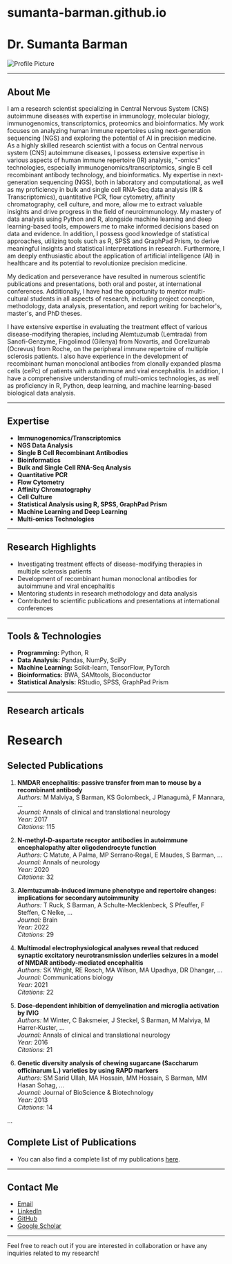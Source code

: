 # sumanta-barman.github.io



# Dr. Sumanta Barman

![Profile Picture](url_to_your_picture)

---

## About Me

I am a research scientist specializing in Central Nervous System (CNS) autoimmune diseases with expertise in immunology, molecular biology, immunogenomics, transcriptomics, proteomics and bioinformatics. My work focuses on analyzing human immune repertoires using next-generation sequencing (NGS) and exploring the potential of AI in precision medicine. As a highly skilled research scientist with a focus on Central nervous system (CNS) autoimmune diseases, I possess extensive expertise in various aspects of human immune repertoire (IR) analysis, "-omics" technologies, especially immunogenomics/transcriptomics, single B cell recombinant antibody technology, and bioinformatics. My expertise in next-generation sequencing (NGS), both in laboratory and computational, as well as my proficiency in bulk and single cell RNA-Seq data analysis (IR & Transcriptomics), quantitative PCR, flow cytometry, affinity chromatography, cell culture, and more, allow me to extract valuable insights and drive progress in the field of neuroimmunology. My mastery of data analysis using Python and R, alongside machine learning and deep learning-based tools, empowers me to make informed decisions based on data and evidence. In addition, I possess good knowledge of statistical approaches, utilizing tools such as R, SPSS and GraphPad Prism, to derive meaningful insights and statistical interpretations in research. Furthermore, I am deeply enthusiastic about the application of artificial intelligence (AI) in healthcare and its potential to revolutionize precision medicine.

My dedication and perseverance have resulted in numerous scientific publications and presentations, both oral and poster, at international conferences. Additionally, I have had the opportunity to mentor multi-cultural students in all aspects of research, including project conception, methodology, data analysis, presentation, and report writing for bachelor's, master's, and PhD theses.

I have extensive expertise in evaluating the treatment effect of various disease-modifying therapies, including Alemtuzumab (Lemtrada) from Sanofi-Genzyme, Fingolimod (Gilenya) from Novartis, and Ocrelizumab (Ocrevus) from Roche, on the peripheral immune repertoire of multiple sclerosis patients. I also have experience in the development of recombinant human monoclonal antibodies from clonally expanded plasma cells (cePc) of patients with autoimmune and viral encephalitis. In addition, I have a comprehensive understanding of multi-omics technologies, as well as proficiency in R, Python, deep learning, and machine learning-based biological data analysis.

---

## Expertise

- **Immunogenomics/Transcriptomics**
- **NGS Data Analysis**
- **Single B Cell Recombinant Antibodies**
- **Bioinformatics**
- **Bulk and Single Cell RNA-Seq Analysis**
- **Quantitative PCR**
- **Flow Cytometry**
- **Affinity Chromatography**
- **Cell Culture**
- **Statistical Analysis using R, SPSS, GraphPad Prism**
- **Machine Learning and Deep Learning**
- **Multi-omics Technologies**

---

## Research Highlights

- Investigating treatment effects of disease-modifying therapies in multiple sclerosis patients
- Development of recombinant human monoclonal antibodies for autoimmune and viral encephalitis
- Mentoring students in research methodology and data analysis
- Contributed to scientific publications and presentations at international conferences

---

## Tools & Technologies

- **Programming:** Python, R
- **Data Analysis:** Pandas, NumPy, SciPy
- **Machine Learning:** Scikit-learn, TensorFlow, PyTorch
- **Bioinformatics:** BWA, SAMtools, Bioconductor
- **Statistical Analysis:** RStudio, SPSS, GraphPad Prism

---

## Research articals

# Research

## Selected Publications

1. **NMDAR encephalitis: passive transfer from man to mouse by a recombinant antibody**  
   *Authors:* M Malviya, S Barman, KS Golombeck, J Planagumà, F Mannara, ...  
   *Journal:* Annals of clinical and translational neurology  
   *Year:* 2017  
   *Citations:* 115

2. **N‐methyl‐D‐aspartate receptor antibodies in autoimmune encephalopathy alter oligodendrocyte function**  
   *Authors:* C Matute, A Palma, MP Serrano‐Regal, E Maudes, S Barman, ...  
   *Journal:* Annals of neurology  
   *Year:* 2020  
   *Citations:* 32

3. **Alemtuzumab-induced immune phenotype and repertoire changes: implications for secondary autoimmunity**  
   *Authors:* T Ruck, S Barman, A Schulte-Mecklenbeck, S Pfeuffer, F Steffen, C Nelke, ...  
   *Journal:* Brain  
   *Year:* 2022  
   *Citations:* 29

4. **Multimodal electrophysiological analyses reveal that reduced synaptic excitatory neurotransmission underlies seizures in a model of NMDAR antibody-mediated encephalitis**  
   *Authors:* SK Wright, RE Rosch, MA Wilson, MA Upadhya, DR Dhangar, ...  
   *Journal:* Communications biology  
   *Year:* 2021  
   *Citations:* 22

5. **Dose‐dependent inhibition of demyelination and microglia activation by IVIG**  
   *Authors:* M Winter, C Baksmeier, J Steckel, S Barman, M Malviya, M Harrer‐Kuster, ...  
   *Journal:* Annals of clinical and translational neurology  
   *Year:* 2016  
   *Citations:* 21

6. **Genetic diversity analysis of chewing sugarcane (Saccharum officinarum L.) varieties by using RAPD markers**  
   *Authors:* SM Sarid Ullah, MA Hossain, MM Hossain, S Barman, MM Hasan Sohag, ...  
   *Journal:* Journal of BioScience & Biotechnology  
   *Year:* 2013  
   *Citations:* 14

...

## Complete List of Publications

- You can also find a complete list of my publications [here](https://scholar.google.com/citations?user=GUAu_j0AAAAJ&hl=en).

---

## Contact Me

- [Email](mailto:barman.sumanta@gmail.com)
- [LinkedIn](https://www.linkedin.com/in/dr-sumanta-barman-327954143/)
- [GitHub](https://github.com/sumanta-barman)
- [Google Scholar](https://scholar.google.com/citations?user=GUAu_j0AAAAJ&hl=en)

---

Feel free to reach out if you are interested in collaboration or have any inquiries related to my research!




